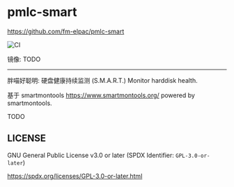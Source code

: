 # pmlc-smart
<https://github.com/fm-elpac/pmlc-smart>

![CI](https://github.com/fm-elpac/pmlc-smart/actions/workflows/ci.yml/badge.svg)

镜像:
TODO

----

胖喵好聪明: 硬盘健康持续监测 (S.M.A.R.T.)
Monitor harddisk health.

基于 smartmontools <https://www.smartmontools.org/>
powered by smartmontools.

TODO


## LICENSE

GNU General Public License v3.0 or later (SPDX Identifier: `GPL-3.0-or-later`)

<https://spdx.org/licenses/GPL-3.0-or-later.html>
